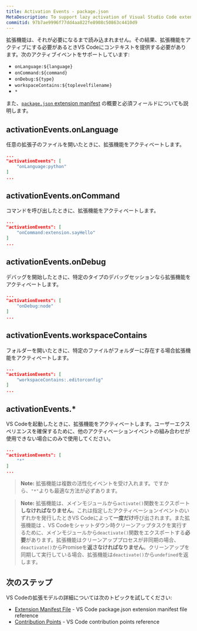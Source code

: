 ```yaml
---
title: Activation Events - package.json
MetaDescription: To support lazy activation of Visual Studio Code extensions (plug-ins), your extension controls when it should be loaded through a set of activation events in the package.json extension manifest file.
commitid: 97b7ae9996f77dd4aa822fe8908c50863c4410d9
---
```


拡張機能は、それが必要になるまで読み込まれません。その結果、拡張機能をアクティブにする必要があるときVS Codeにコンテキストを提供する必要があります。次のアクティブイベントをサポートしています:

* `onLanguage:${language}`
* `onCommand:${command}`
* `onDebug:${type}`
* `workspaceContains:${toplevelfilename}`
* `*`

また、[`package.json` extension manifest](/docs/extensionapi/extension-manifest.md) の概要と必須フィールドについても説明します。

## activationEvents.onLanguage

任意の拡張子のファイルを開いたときに、拡張機能をアクティベートします。

```json
...
"activationEvents": [
    "onLanguage:python"
]
...
```

## activationEvents.onCommand

コマンドを呼び出したときに、拡張機能をアクティベートします。

```json
...
"activationEvents": [
    "onCommand:extension.sayHello"
]
...
```

## activationEvents.onDebug

デバッグを開始したときに、特定のタイプのデバッグセッションなら拡張機能をアクティベートします。

```json
...
"activationEvents": [
    "onDebug:node"
]
...
```

## activationEvents.workspaceContains

フォルダーを開いたときに、特定のファイルがフォルダーに存在する場合拡張機能をアクティベートします。

```json
...
"activationEvents": [
    "workspaceContains:.editorconfig"
]
...
```

## activationEvents.*

VS Codeを起動したときに、拡張機能をアクティベートします。ユーザーエクスペリエンスを確保するために、他のアクティベーションイベントの組み合わせが使用できない場合にのみで使用してください。

```json
...
"activationEvents": [
    "*"
]
...
```

> **Note:** 拡張機能は複数の活性化イベントを受け入れます。ですから、`"*"`よりも最適な方法が必ずあります。

> **Note:** 拡張機能は、メインモジュールから`activate()`関数をエクスポート**しなければなりません**。これは指定したアクティベーションイベントのいずれかを発行したときVS Codeによって**一度だけ**呼び出されます。また拡張機能は 、VS Codeをシャットダウン時クリーンアップタスクを実行するために、メインモジュールから`deactivate()`関数をエクスポートする**必要**があります。拡張機能はクリーンアッププロセスが非同期の場合、`deactivate()`からPromiseを**返さなければなりません**。クリーンアップを同期して実行している場合、拡張機能は`deactivate()`から`undefined`を返します。

## 次のステップ

VS Codeの拡張モデルの詳細については次のトピックを試してください:

* [Extension Manifest File](/docs/extensionapi/extension-manifest.md) - VS Code package.json extension manifest file reference
* [Contribution Points](/docs/extensionapi/extension-points.md) - VS Code contribution points reference
